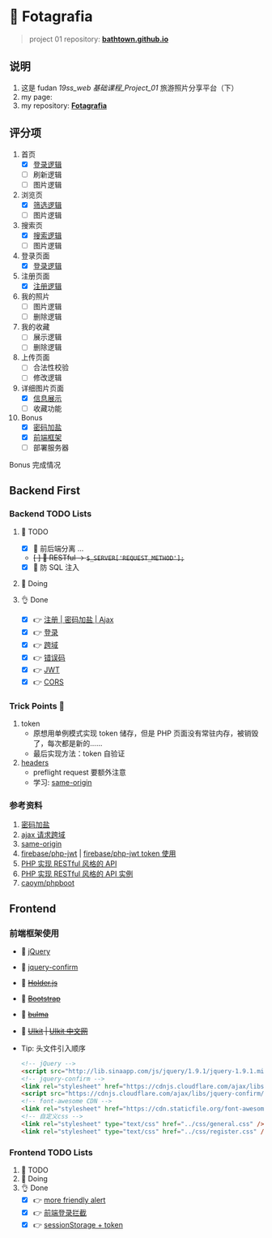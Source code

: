 # 🗽 Fotagrafia

> project 01 repository: **[bathtown.github.io](https://github.com/bathtown/bathtown.github.io)**

## 说明

1. 这是 fudan _19ss_web 基础课程\_Project_01_ 旅游照片分享平台（下）
2. my page:
3. my repository: **[Fotagrafia](https://github.com/bathtown/Fotagrafia)**

## 评分项

1. 首页
   - [x] [登录逻辑](frontend/src/html/home.html)
   - [ ] 刷新逻辑
   - [ ] 图片逻辑
2. 浏览页
   - [x] [筛选逻辑](backend/PHP/api/browser.php)
   - [ ] 图片逻辑
3. 搜索页
   - [x] [搜索逻辑](backend/PHP/api/search.php)
   - [ ] 图片逻辑
4. 登录页面
   - [x] [登录逻辑](backend/PHP/api/login.php)
5. 注册页面
   - [x] [注册逻辑](backend/PHP/api/register.php)
6. 我的照片
   - [ ] 图片逻辑
   - [ ] 删除逻辑
7. 我的收藏
   - [ ] 展示逻辑
   - [ ] 删除逻辑
8. 上传页面
   - [ ] 合法性校验
   - [ ] 修改逻辑
9. 详细图片页面
   - [x] [信息展示](backend/PHP/api/detail.php)
   - [ ] 收藏功能
10. Bonus
    - [x] [密码加盐](backend/PHP/api/register.php)
    - [x] [前端框架](#前端框架使用)
    - [ ] 部署服务器

Bonus 完成情况

## Backend First

### Backend TODO Lists

1. 🥱 TODO
   - [x] 🤜 前后端分离 ...
   - ~~[ ] 🤜 RESTful -> `$_SERVER['REQUEST_METHOD'];`~~
   - [x] 🤜 防 SQL 注入
2. 👋 Doing
3. 👌 Done

   - [x] 👉 [注册 | 密码加盐 | Ajax](backend/PHP/api/register.php)
   - [x] 👉 [登录](backend/PHP/api/login.php)
   - [x] 👉 [跨域](backend/PHP/app/CORS.php)
   - [x] 👉 [错误码](backend/PHP/app/StatusCode.php)
   - [x] 👉 [JWT](backend/PHP/app/Token.php)
   - [x] 👉 [CORS](backend/PHP/app/CORS.php)

### Trick Points 👻

1. token
   - 原想用单例模式实现 token 储存，但是 PHP 页面没有常驻内存，被销毁了，每次都是新的……
   - 最后实现方法：token 自验证
2. [headers](backend/PHP/app/CORS.php)
   - preflight request 要额外注意
   - 学习: [same-origin](https://wangdoc.com/javascript/bom/same-origin.html)

### 参考资料

1. [密码加盐](https://www.cnblogs.com/makai/p/11130703.html)
2. [ajax 请求跨域](https://segmentfault.com/a/1190000012469713)
3. [same-origin](https://wangdoc.com/javascript/bom/same-origin.html)
4. [firebase/php-jwt](https://github.com/firebase/php-jwt) | [firebase/php-jwt token 使用](https://www.cnblogs.com/yehuisir/p/11521165.html)
5. [PHP 实现 RESTful 风格的 API](https://www.jianshu.com/p/f784ad32bf7f)
6. [PHP 实现 RESTful 风格的 API 实例](https://www.cnblogs.com/luyucheng/p/6016801.html)
7. [caoym/phpboot](https://github.com/caoym/phpboot)

## Frontend

### 前端框架使用

- 🤙 [jQuery](https://jquery.com)
- 🤙 [jquery-confirm](http://craftpip.github.io/jquery-confirm)
- 🖖 ~~[Holder.js](https://github.com/imsky/holder)~~
- 🖖 ~~[Bootstrap](https://getbootstrap.com)~~
- 🖖 ~~[bulma](https://bulma.io)~~
- 🖖 ~~[UIkit](https://getuikit.com) | [UIkit 中文网](http://www.getuikit.net)~~

- Tip: 头文件引入顺序

  ```html
  <!-- jQuery -->
  <script src="http://lib.sinaapp.com/js/jquery/1.9.1/jquery-1.9.1.min.js"></script>
  <!-- jquery-confirm -->
  <link rel="stylesheet" href="https://cdnjs.cloudflare.com/ajax/libs/jquery-confirm/3.3.2/jquery-confirm.min.css" />
  <script src="https://cdnjs.cloudflare.com/ajax/libs/jquery-confirm/3.3.2/jquery-confirm.min.js"></script>
  <!-- font-awesome CDN -->
  <link rel="stylesheet" href="https://cdn.staticfile.org/font-awesome/4.7.0/css/font-awesome.css" />
  <!-- 自定义css -->
  <link rel="stylesheet" type="text/css" href="../css/general.css" />
  <link rel="stylesheet" type="text/css" href="../css/register.css" />
  ```

### Frontend TODO Lists

1. 🥱 TODO
2. 👋 Doing
3. 👌 Done
   - [x] 👉 [more friendly alert](frontend/src/html/register.html)
   - [x] 👉 [前端登录拦截](frontend/src/html/home.html)
   - [x] 👉 [sessionStorage + token](frontend/src/html/login.html)
